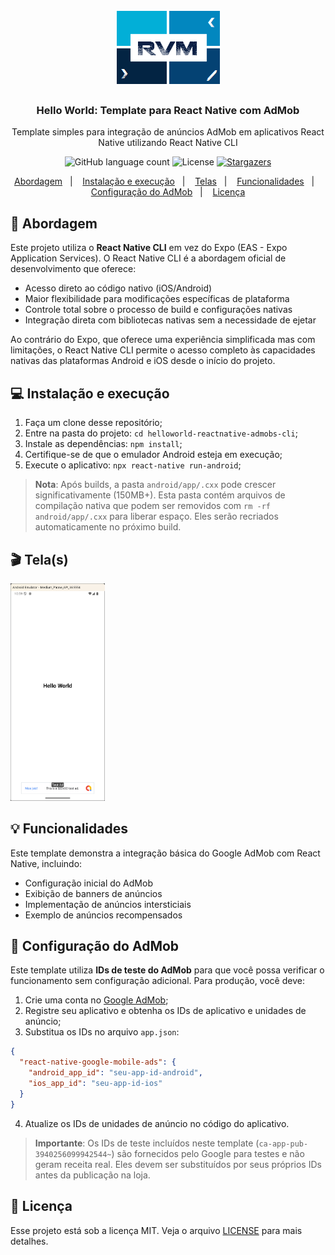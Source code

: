 <h1 align="center">
    <img alt="React Native AdMob" src="https://github.com/ravarmes/helloworld-reactnative-admobs-cli/blob/main/assets/logo.jpg" />
</h1>

<h3 align="center">
  Hello World: Template para React Native com AdMob
</h3>

<p align="center">Template simples para integração de anúncios AdMob em aplicativos React Native utilizando React Native CLI</p>

<p align="center">
  <img alt="GitHub language count" src="https://img.shields.io/github/languages/count/ravarmes/helloworld-reactnative-admobs-cli?color=%2304D361">

  <img alt="License" src="https://img.shields.io/badge/license-MIT-%2304D361">

  <a href="https://github.com/ravarmes/helloworld-reactnative-admobs-cli/stargazers">
    <img alt="Stargazers" src="https://img.shields.io/github/stars/ravarmes/helloworld-reactnative-admobs-cli?style=social">
  </a>
</p>

<p align="center">
  <a href="#-abordagem">Abordagem</a>&nbsp;&nbsp;&nbsp;|&nbsp;&nbsp;&nbsp;
  <a href="#-instalacao">Instalação e execução</a>&nbsp;&nbsp;&nbsp;|&nbsp;&nbsp;&nbsp;
  <a href="#-telas">Telas</a>&nbsp;&nbsp;&nbsp;|&nbsp;&nbsp;&nbsp;
  <a href="#-funcionalidades">Funcionalidades</a>&nbsp;&nbsp;&nbsp;|&nbsp;&nbsp;&nbsp;
  <a href="#-configuracao">Configuração do AdMob</a>&nbsp;&nbsp;&nbsp;|&nbsp;&nbsp;&nbsp;
  <a href="#-licenca">Licença</a>
</p>

## :rocket: Abordagem <a name="-abordagem"/></a>

Este projeto utiliza o **React Native CLI** em vez do Expo (EAS - Expo Application Services). O React Native CLI é a abordagem oficial de desenvolvimento que oferece:

- Acesso direto ao código nativo (iOS/Android)
- Maior flexibilidade para modificações específicas de plataforma
- Controle total sobre o processo de build e configurações nativas
- Integração direta com bibliotecas nativas sem a necessidade de ejetar

Ao contrário do Expo, que oferece uma experiência simplificada mas com limitações, o React Native CLI permite o acesso completo às capacidades nativas das plataformas Android e iOS desde o início do projeto.

## :computer: Instalação e execução <a name="-instalacao"/></a>

1. Faça um clone desse repositório;
2. Entre na pasta do projeto: `cd helloworld-reactnative-admobs-cli`;
3. Instale as dependências: `npm install`;
4. Certifique-se de que o emulador Android esteja em execução;
5. Execute o aplicativo: `npx react-native run-android`;

> **Nota**: Após builds, a pasta `android/app/.cxx` pode crescer significativamente (150MB+). Esta pasta contém arquivos de compilação nativa que podem ser removidos com `rm -rf android/app/.cxx` para liberar espaço. Eles serão recriados automaticamente no próximo build.

## :clapper: Tela(s) <a name="-telas"/></a>

<img src="https://github.com/ravarmes/helloworld-reactnative-admobs-cli/blob/main/assets/tela1.png?raw=true" alt="Tela" width="30%"/>

## :bulb: Funcionalidades <a name="-funcionalidades"/></a>

Este template demonstra a integração básica do Google AdMob com React Native, incluindo:

- Configuração inicial do AdMob
- Exibição de banners de anúncios
- Implementação de anúncios intersticiais
- Exemplo de anúncios recompensados

## :wrench: Configuração do AdMob <a name="-configuracao"/></a>

Este template utiliza **IDs de teste do AdMob** para que você possa verificar o funcionamento sem configuração adicional. Para produção, você deve:

1. Crie uma conta no [Google AdMob](https://admob.google.com/);
2. Registre seu aplicativo e obtenha os IDs de aplicativo e unidades de anúncio;
3. Substitua os IDs no arquivo `app.json`:

```json
{
  "react-native-google-mobile-ads": {
    "android_app_id": "seu-app-id-android",
    "ios_app_id": "seu-app-id-ios"
  }
}
```

4. Atualize os IDs de unidades de anúncio no código do aplicativo.

> **Importante**: Os IDs de teste incluídos neste template (`ca-app-pub-3940256099942544~`) são fornecidos pelo Google para testes e não geram receita real. Eles devem ser substituídos por seus próprios IDs antes da publicação na loja.

## :memo: Licença <a name="-licenca"/></a>

Esse projeto está sob a licença MIT. Veja o arquivo [LICENSE](LICENSE.md) para mais detalhes.
